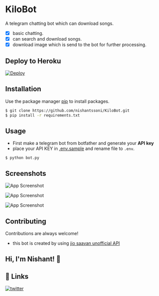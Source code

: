# KiloBot

A telegram chatting bot which can download songs.

- [x] basic chatting.
- [x] can search and download songs.
- [x] download image which is send to the bot for further processing.

## Deploy to Heroku

[![Deploy](https://www.herokucdn.com/deploy/button.svg)](https://heroku.com/deploy)

## Installation

Use the package manager [pip](https://pip.pypa.io/en/stable/) to install packages.

```bash
$ git clone https://github.com/nishantssoni/KiloBot.git
$ pip install -r requirements.txt
```
## Usage
- First make a telegram bot from botfather and generate your **API key**
- place your API KEY in [.env.sample](https://github.com/nishantssoni/KiloBot/blob/main/.env.sample) and rename file to `.env`.

```
$ python bot.py
```
## Screenshots
![App Screenshot](https://i.ibb.co/fkd1Z6t/image-search.png)

![App Screenshot](https://i.ibb.co/LPsfhr1/chatting.png)

![App Screenshot](https://i.ibb.co/zmFqMnv/Capture2.png)


## Contributing
Contributions are always welcome!
 - this bot is created by using [jio saavan unofficial API](https://github.com/cyberboysumanjay/JioSaavnAPI)

## Hi, I'm Nishant! 👋

## 🔗 Links
[![twitter](https://img.shields.io/badge/twitter-1DA1F2?style=for-the-badge&logo=twitter&logoColor=white)](https://twitter.com/nishantssoni)

